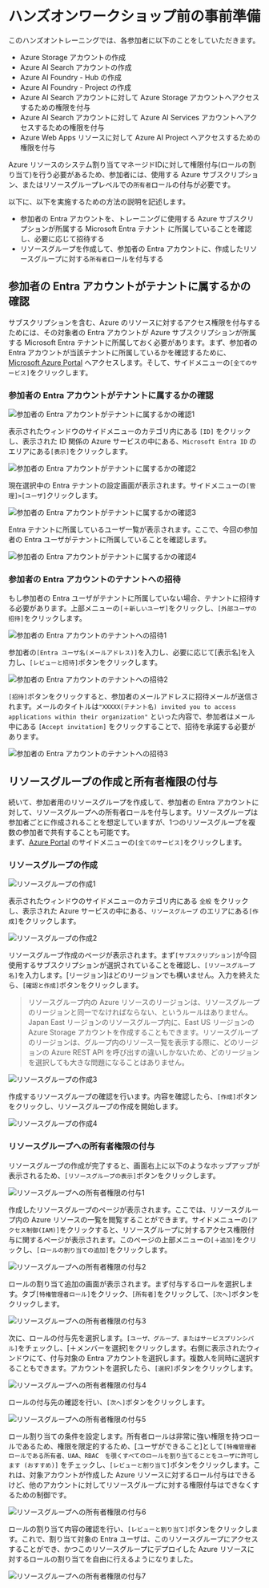# ハンズオンワークショップ前の事前準備
このハンズオントレーニングでは、各参加者に以下のことをしていただきます。
- Azure Storage アカウントの作成
- Azure AI Search アカウントの作成
- Azure AI Foundry - Hub の作成
- Azure AI Foundry - Project の作成
- Azure AI Search アカウントに対して Azure Storage アカウントへアクセスするための権限を付与
- Azure AI Search アカウントに対して Azure AI Services アカウントへアクセスするための権限を付与
- Azure Web Apps リソースに対して Azure AI Project へアクセスするための権限を付与

Azure リソースのシステム割り当てマネージドIDに対して権限付与(ロールの割り当て)を行う必要があるため、参加者には、使用する Azure サブスクリプション、またはリソースグループレベルでの```所有者```ロールの付与が必要です。  

以下に、以下を実施するための方法の説明を記述します。
- 参加者の Entra アカウントを、トレーニングに使用する Azure サブスクリプションが所属する Microsoft Entra テナント に所属していることを確認し、必要に応じて招待する
- リソースグループを作成して、参加者の Entra アカウントに、作成したリソースグループに対する```所有者```ロールを付与する

## 参加者の Entra アカウントがテナントに属するかの確認
サブスクリプションを含む、Azure のリソースに対するアクセス権限を付与するためには、その対象者の Entra アカウントが Azure サブスクリプションが所属する Microsoft Entra テナントに所属しておく必要があります。まず、参加者の Entra アカウントが当該テナントに所属しているかを確認するために、[Microsoft Azure Portal](https://portal.azure.com/) へアクセスします。そして、サイドメニューの```[全てのサービス]```をクリックします。

### 参加者の Entra アカウントがテナントに属するかの確認

![参加者の Entra アカウントがテナントに属するかの確認1](images/0.preparation/1.png)

表示されたウィンドウのサイドメニューのカテゴリ内にある ```[ID]``` をクリックし、表示された ID 関係の Azure サービスの中にある、```Microsoft Entra ID``` のエリアにある```[表示]```をクリックします。

![参加者の Entra アカウントがテナントに属するかの確認2](images/0.preparation/2.png)

現在選択中の Entra テナントの設定画面が表示されます。サイドメニューの```[管理]>[ユーザ]```クリックします。

![参加者の Entra アカウントがテナントに属するかの確認3](images/0.preparation/3.png)

Entra テナントに所属しているユーザ一覧が表示されます。ここで、今回の参加者の Entra ユーザがテナントに所属していることを確認します。

![参加者の Entra アカウントがテナントに属するかの確認4](images/0.preparation/4.png)

### 参加者の Entra アカウントのテナントへの招待

もし参加者の Entra ユーザがテナントに所属していない場合、テナントに招待する必要があります。上部メニューの```[＋新しいユーザ]```をクリックし、```[外部ユーザの招待]```をクリックします。

![参加者の Entra アカウントのテナントへの招待1](images/0.preparation/5.png)

参加者の```[Entra ユーザ名(メールアドレス)]```を入力し、必要に応じて[表示名]を入力し、```[レビューと招待]```ボタンをクリックします。

![参加者の Entra アカウントのテナントへの招待2](images/0.preparation/6.png)

```[招待]```ボタンをクリックすると、参加者のメールアドレスに招待メールが送信されます。メールのタイトルは```"XXXXX(テナント名) invited you to access applications within their organization"``` といった内容で、参加者はメール中にある ```[Accept invitation]``` をクリックすることで、招待を承諾する必要があります。

![参加者の Entra アカウントのテナントへの招待3](images/0.preparation/7.png)

## リソースグループの作成と所有者権限の付与
続いて、参加者用のリソースグループを作成して、参加者の Entra アカウントに対して、リソースグループへの所有者ロールを付与します。リソースグループは参加者ごとに作成されることを想定していますが、1つのリソースグループを複数の参加者で共有することも可能です。  
まず、[Azure Portal](https://portal.azure.com/) のサイドメニューの```[全てのサービス]```をクリックします。

### リソースグループの作成

![リソースグループの作成1](images/0.preparation/8.png)

表示されたウィンドウのサイドメニューのカテゴリ内にある ```全般``` をクリックし、表示された Azure サービスの中にある、```リソースグループ``` のエリアにある```[作成]```をクリックします。

![リソースグループの作成2](images/0.preparation/9.png)

リソースグループ作成のページが表示されます。まず```[サブスクリプション]```が今回使用するサブスクリプションが選択されていることを確認し、```[リソースグループ名]```を入力します。[リージョン]はどのリージョンでも構いません。入力を終えたら、```[確認と作成]```ボタンをクリックします。

> リソースグループ内の Azure リソースのリージョンは、リソースグループのリージョンと同一でなければならない、というルールはありません。Japan East リージョンのリソースグループ内に、East US リージョンの Azure Storage アカウントを作成することもできます。リソースグループのリージョンは、グループ内のリソース一覧を表示する際に、どのリージョンの Azure REST API を呼び出すの違いしかないため、どのリージョンを選択しても大きな問題になることはありません。

![リソースグループの作成3](images/0.preparation/10.png)

作成するリソースグループの確認を行います。内容を確認したら、```[作成]```ボタンをクリックし、リソースグループの作成を開始します。

![リソースグループの作成4](images/0.preparation/11.png)

### リソースグループへの所有者権限の付与

リソースグループの作成が完了すると、画面右上に以下のようなホップアップが表示されるため、```[リソースグループの表示]```ボタンをクリックします。

![リソースグループへの所有者権限の付与1](images/0.preparation/12.png)

作成したリソースグループのページが表示されます。ここでは、リソースグループ内の Azure リソースの一覧を閲覧することができます。サイドメニューの```[アクセス制御(IAM)]```をクリックすると、リソースグループに対するアクセス権限付与に関するページが表示されます。このページの上部メニューの```[＋追加]```をクリックし、```[ロールの割り当ての追加]```をクリックします。

![リソースグループへの所有者権限の付与2](images/0.preparation/13.png)

ロールの割り当て追加の画面が表示されます。まず付与するロールを選択します。タブ```[特権管理者ロール]```をクリック、```[所有者]```をクリックして、```[次へ]```ボタンをクリックします。

![リソースグループへの所有者権限の付与3](images/0.preparation/14.png)

次に、ロールの付与先を選択します。```[ユーザ、グループ、またはサービスプリンシパル]```をチェックし、[＋メンバーを選択]をクリックします。右側に表示されたウィンドウにて、付与対象の Entra アカウントを選択します。複数人を同時に選択することもできます。アカウントを選択したら、```[選択]```ボタンをクリックします。

![リソースグループへの所有者権限の付与4](images/0.preparation/15.png)

ロールの付与先の確認を行い、```[次へ]```ボタンをクリックします。

![リソースグループへの所有者権限の付与5](images/0.preparation/16.png)

ロール割り当ての条件を設定します。所有者ロールは非常に強い権限を持つロールであるため、権限を限定的するため、[ユーザができること]として```[特権管理者ロールである所有者、UAA、RBAC　を覗くすべてのロールを割り当てることをユーザに許可します (おすすめ)]``` をチェックし、```[レビューと割り当て]```ボタンをクリックします。これは、対象アカウントが作成した Azure リソースに対するロール付与はできるけど、他のアカウントに対してリソースグループに対する権限付与はできなくするための制御です。

![リソースグループへの所有者権限の付与6](images/0.preparation/17.png)

ロールの割り当て内容の確認を行い、```[レビューと割り当て]```ボタンをクリックします。これで、割り当て対象の Entra ユーザは、このリソースグループにアクセスすることができ、かつこのリソースグループにデプロイした Azure リソースに対するロールの割り当てを自由に行えるようになりました。

![リソースグループへの所有者権限の付与7](images/0.preparation/18.png)
